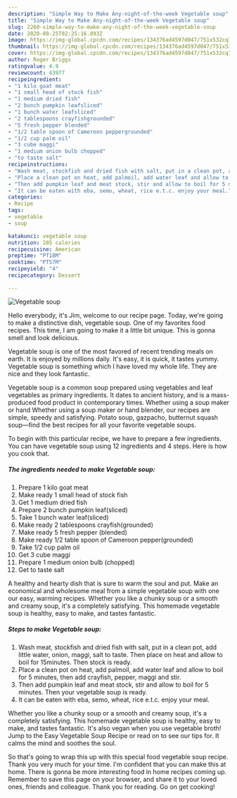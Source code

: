 ```yaml
---
description: "Simple Way to Make Any-night-of-the-week Vegetable soup"
title: "Simple Way to Make Any-night-of-the-week Vegetable soup"
slug: 2260-simple-way-to-make-any-night-of-the-week-vegetable-soup
date: 2020-08-25T02:25:16.893Z
image: https://img-global.cpcdn.com/recipes/134376ad4597d047/751x532cq70/vegetable-soup-recipe-main-photo.jpg
thumbnail: https://img-global.cpcdn.com/recipes/134376ad4597d047/751x532cq70/vegetable-soup-recipe-main-photo.jpg
cover: https://img-global.cpcdn.com/recipes/134376ad4597d047/751x532cq70/vegetable-soup-recipe-main-photo.jpg
author: Roger Briggs
ratingvalue: 4.9
reviewcount: 43977
recipeingredient:
- "1 kilo goat meat"
- "1 small head of stock fish"
- "1 medium dried fish"
- "2 bunch pumpkin leafsliced"
- "1 bunch water leafsliced"
- "2 tablespoons crayfishgrounded"
- "5 fresh pepper blended"
- "1/2 table spoon of Cameroon peppergrounded"
- "1/2 cup palm oil"
- "3 cube maggi"
- "1 medium onion bulb chopped"
- "to taste salt"
recipeinstructions:
- "Wash meat, stockfish and dried fish with salt, put in a clean pot, add little water, onion, maggi, salt to taste. Then place on heat and allow to boil for 15minutes. Then stock is ready."
- "Place a clean pot on heat, add palmoil, add water leaf and allow to boil for 5 minutes, then add crayfish, pepper, maggi and stir."
- "Then add pumpkin leaf and meat stock, stir and allow to boil for 5 minutes. Then your vegetable soup is ready."
- "It can be eaten with eba, semo, wheat, rice e.t.c. enjoy your meal."
categories:
- Recipe
tags:
- vegetable
- soup

katakunci: vegetable soup 
nutrition: 285 calories
recipecuisine: American
preptime: "PT18M"
cooktime: "PT57M"
recipeyield: "4"
recipecategory: Dessert

---
```



![Vegetable soup](https://img-global.cpcdn.com/recipes/134376ad4597d047/751x532cq70/vegetable-soup-recipe-main-photo.jpg)

Hello everybody, it's Jim, welcome to our recipe page. Today, we're going to make a distinctive dish, vegetable soup. One of my favorites food recipes. This time, I am going to make it a little bit unique. This is gonna smell and look delicious.

Vegetable soup is one of the most favored of recent trending meals on earth. It is enjoyed by millions daily. It's easy, it is quick, it tastes yummy. Vegetable soup is something which I have loved my whole life. They are nice and they look fantastic.

Vegetable soup is a common soup prepared using vegetables and leaf vegetables as primary ingredients. It dates to ancient history, and is a mass-produced food product in contemporary times. Whether using a soup maker or hand Whether using a soup maker or hand blender, our recipes are simple, speedy and satisfying. Potato soup, gazpacho, butternut squash soup—find the best recipes for all your favorite vegetable soups.


To begin with this particular recipe, we have to prepare a few ingredients. You can have vegetable soup using 12 ingredients and 4 steps. Here is how you cook that.

<!--inarticleads1-->

##### The ingredients needed to make Vegetable soup:

1. Prepare 1 kilo goat meat
1. Make ready 1 small head of stock fish
1. Get 1 medium dried fish
1. Prepare 2 bunch pumpkin leaf(sliced)
1. Take 1 bunch water leaf(sliced)
1. Make ready 2 tablespoons crayfish(grounded)
1. Make ready 5 fresh pepper (blended)
1. Make ready 1/2 table spoon of Cameroon pepper(grounded)
1. Take 1/2 cup palm oil
1. Get 3 cube maggi
1. Prepare 1 medium onion bulb (chopped)
1. Get to taste salt


A healthy and hearty dish that is sure to warm the soul and put. Make an economical and wholesome meal from a simple vegetable soup with one our easy, warming recipes. Whether you like a chunky soup or a smooth and creamy soup, it&#39;s a completely satisfying. This homemade vegetable soup is healthy, easy to make, and tastes fantastic. 

<!--inarticleads2-->

##### Steps to make Vegetable soup:

1. Wash meat, stockfish and dried fish with salt, put in a clean pot, add little water, onion, maggi, salt to taste. Then place on heat and allow to boil for 15minutes. Then stock is ready.
1. Place a clean pot on heat, add palmoil, add water leaf and allow to boil for 5 minutes, then add crayfish, pepper, maggi and stir.
1. Then add pumpkin leaf and meat stock, stir and allow to boil for 5 minutes. Then your vegetable soup is ready.
1. It can be eaten with eba, semo, wheat, rice e.t.c. enjoy your meal.


Whether you like a chunky soup or a smooth and creamy soup, it&#39;s a completely satisfying. This homemade vegetable soup is healthy, easy to make, and tastes fantastic. It&#39;s also vegan when you use vegetable broth! Jump to the Easy Vegetable Soup Recipe or read on to see our tips for. It calms the mind and soothes the soul. 

So that's going to wrap this up with this special food vegetable soup recipe. Thank you very much for your time. I'm confident that you can make this at home. There is gonna be more interesting food in home recipes coming up. Remember to save this page on your browser, and share it to your loved ones, friends and colleague. Thank you for reading. Go on get cooking!
